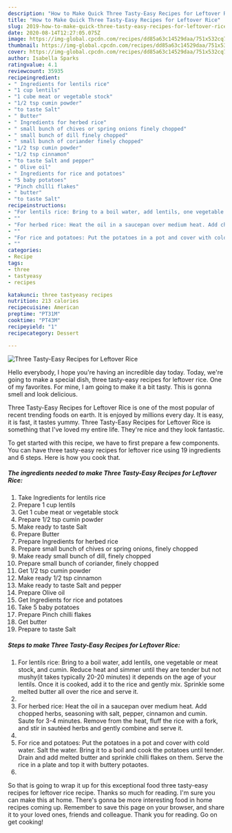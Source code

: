 ```yaml
---
description: "How to Make Quick Three Tasty-Easy Recipes for Leftover Rice"
title: "How to Make Quick Three Tasty-Easy Recipes for Leftover Rice"
slug: 2019-how-to-make-quick-three-tasty-easy-recipes-for-leftover-rice
date: 2020-08-14T12:27:05.075Z
image: https://img-global.cpcdn.com/recipes/dd85a63c14529daa/751x532cq70/three-tasty-easy-recipes-for-leftover-rice-recipe-main-photo.jpg
thumbnail: https://img-global.cpcdn.com/recipes/dd85a63c14529daa/751x532cq70/three-tasty-easy-recipes-for-leftover-rice-recipe-main-photo.jpg
cover: https://img-global.cpcdn.com/recipes/dd85a63c14529daa/751x532cq70/three-tasty-easy-recipes-for-leftover-rice-recipe-main-photo.jpg
author: Isabella Sparks
ratingvalue: 4.1
reviewcount: 35935
recipeingredient:
- " Ingredients for lentils rice"
- "1 cup lentils"
- "1 cube meat or vegetable stock"
- "1/2 tsp cumin powder"
- "to taste Salt"
- " Butter"
- " Ingredients for herbed rice"
- " small bunch of chives or spring onions finely chopped"
- " small bunch of dill finely chopped"
- " small bunch of coriander finely chopped"
- "1/2 tsp cumin powder"
- "1/2 tsp cinnamon"
- "to taste Salt and pepper"
- " Olive oil"
- " Ingredients for rice and potatoes"
- "5 baby potatoes"
- "Pinch chilli flakes"
- " butter"
- "to taste Salt"
recipeinstructions:
- "For lentils rice: Bring to a boil water, add lentils, one vegetable or meat stock, and cumin. Reduce heat and simmer until they are tender but not mushy(it takes typically 20-20 minutes) it depends on the age of your lentils. Once it is cooked, add it to the rice and gently mix. Sprinkle some melted butter all over the rice and serve it."
- ""
- "For herbed rice: Heat the oil in a saucepan over medium heat. Add chopped herbs, seasoning with salt, pepper, cinnamon and cumin. Saute for 3-4 minutes. Remove from the heat, fluff the rice with a fork, and stir in sautéed herbs and gently combine and serve it."
- ""
- "For rice and potatoes: Put the potatoes in a pot and cover with cold water. Salt the water. Bring it to a boil and cook the potatoes until tender. Drain and add melted butter and sprinkle chilli flakes on them. Serve the rice in a plate and top it with buttery potaotes."
- ""
categories:
- Recipe
tags:
- three
- tastyeasy
- recipes

katakunci: three tastyeasy recipes 
nutrition: 213 calories
recipecuisine: American
preptime: "PT31M"
cooktime: "PT43M"
recipeyield: "1"
recipecategory: Dessert

---
```



![Three Tasty-Easy Recipes for Leftover Rice](https://img-global.cpcdn.com/recipes/dd85a63c14529daa/751x532cq70/three-tasty-easy-recipes-for-leftover-rice-recipe-main-photo.jpg)

Hello everybody, I hope you're having an incredible day today. Today, we're going to make a special dish, three tasty-easy recipes for leftover rice. One of my favorites. For mine, I am going to make it a bit tasty. This is gonna smell and look delicious.



Three Tasty-Easy Recipes for Leftover Rice is one of the most popular of recent trending foods on earth. It is enjoyed by millions every day. It is easy, it is fast, it tastes yummy. Three Tasty-Easy Recipes for Leftover Rice is something that I've loved my entire life. They're nice and they look fantastic.


To get started with this recipe, we have to first prepare a few components. You can have three tasty-easy recipes for leftover rice using 19 ingredients and 6 steps. Here is how you cook that.

<!--inarticleads1-->

##### The ingredients needed to make Three Tasty-Easy Recipes for Leftover Rice:

1. Take  Ingredients for lentils rice
1. Prepare 1 cup lentils
1. Get 1 cube meat or vegetable stock
1. Prepare 1/2 tsp cumin powder
1. Make ready to taste Salt
1. Prepare  Butter
1. Prepare  Ingredients for herbed rice
1. Prepare  small bunch of chives or spring onions, finely chopped
1. Make ready  small bunch of dill, finely chopped
1. Prepare  small bunch of coriander, finely chopped
1. Get 1/2 tsp cumin powder
1. Make ready 1/2 tsp cinnamon
1. Make ready to taste Salt and pepper
1. Prepare  Olive oil
1. Get  Ingredients for rice and potatoes
1. Take 5 baby potatoes
1. Prepare Pinch chilli flakes
1. Get  butter
1. Prepare to taste Salt




<!--inarticleads2-->

##### Steps to make Three Tasty-Easy Recipes for Leftover Rice:

1. For lentils rice: Bring to a boil water, add lentils, one vegetable or meat stock, and cumin. Reduce heat and simmer until they are tender but not mushy(it takes typically 20-20 minutes) it depends on the age of your lentils. Once it is cooked, add it to the rice and gently mix. Sprinkle some melted butter all over the rice and serve it.
1. 
1. For herbed rice: Heat the oil in a saucepan over medium heat. Add chopped herbs, seasoning with salt, pepper, cinnamon and cumin. Saute for 3-4 minutes. Remove from the heat, fluff the rice with a fork, and stir in sautéed herbs and gently combine and serve it.
1. 
1. For rice and potatoes: Put the potatoes in a pot and cover with cold water. Salt the water. Bring it to a boil and cook the potatoes until tender. Drain and add melted butter and sprinkle chilli flakes on them. Serve the rice in a plate and top it with buttery potaotes.
1. 




So that is going to wrap it up for this exceptional food three tasty-easy recipes for leftover rice recipe. Thanks so much for reading. I'm sure you can make this at home. There's gonna be more interesting food in home recipes coming up. Remember to save this page on your browser, and share it to your loved ones, friends and colleague. Thank you for reading. Go on get cooking!
